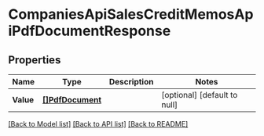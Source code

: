 # CompaniesApiSalesCreditMemosApiPdfDocumentResponse

## Properties
Name | Type | Description | Notes
------------ | ------------- | ------------- | -------------
**Value** | [**[]PdfDocument**](pdfDocument.md) |  | [optional] [default to null]

[[Back to Model list]](../README.md#documentation-for-models) [[Back to API list]](../README.md#documentation-for-api-endpoints) [[Back to README]](../README.md)



